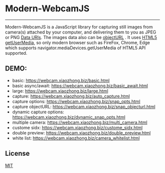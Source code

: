 # Modern-WebcamJS
----
Modern-WebcamJS is a JavaScript library for capturing still images from camera(s) attached by your computer, and delivering them to you as JPEG or PNG [Data URIs](https://developer.mozilla.org/en-US/docs/Web/HTTP/Basics_of_HTTP/Data_URIs).  The images data also can be [objectURL](https://developer.mozilla.org/en-US/docs/Web/API/URL/createObjectURL) .  It uses [HTML5 getUserMedia](http://dev.w3.org/2011/webrtc/editor/getusermedia.html), so only modern browser such as FireFox, Chrome, Edge which supports navigator.mediaDevices.getUserMedia of HTML5 API supported.

## DEMO:
- basic: https://webcam.xiaozhong.biz/basic.html
- basic async/await: https://webcam.xiaozhong.biz/basic_await.html
- large: https://webcam.xiaozhong.biz/large.html
- capture: https://webcam.xiaozhong.biz/auto_capture.html
- capture options: https://webcam.xiaozhong.biz/snap_opts.html
- capture objectURL: https://webcam.xiaozhong.biz/snap_objecturl.html
- dynamic capture options: https://webcam.xiaozhong.biz/dynamic_snap_opts.html
- multiple camera: https://webcam.xiaozhong.biz/multi_camera.html
- custome sidx: https://webcam.xiaozhong.biz/custome_sidx.html
- double preview: https://webcam.xiaozhong.biz/double_preview.html
- white list: https://webcam.xiaozhong.biz/camera_whitelist.html



## License
[MIT](LICENSE)